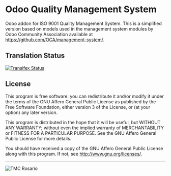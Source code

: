 # Odoo Quality Management System
Odoo addon for ISO 9001 Quality Management System. This is a simplified version based on models used in the management system modules by Odoo Community Association available at https://github.com/OCA/management-system/.

## Translation Status
[![Transifex Status](https://www.transifex.com/tmcrosario/odoo-qms-iso9001-10/)](https://www.transifex.com/tmcrosario/odoo-qms-iso9001-10/)

## License

This program is free software: you can redistribute it and/or modify it under the terms of the GNU Affero General Public License as published by the Free Software Foundation, either version 3 of the License, or (at your option) any later version.

This program is distributed in the hope that it will be useful, but WITHOUT ANY WARRANTY; without even the implied warranty of MERCHANTABILITY or FITNESS FOR A PARTICULAR PURPOSE. See the GNU Affero General Public License for more details.

You should have received a copy of the GNU Affero General Public License along with this program. If not, see http://www.gnu.org/licenses/.

----

<img alt="TMC Rosario" src="http://www.tmcrosario.gov.ar/images/tmc_nuevo.png"/>
